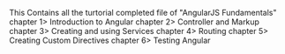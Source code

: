 This Contains all the turtorial completed file of 
"AngularJS Fundamentals"
chapter 1> Introduction to Angular
chapter 2> Controller and Markup
chapter 3> Creating and using Services
chapter 4> Routing
chapter 5> Creating Custom Directives
chapter 6> Testing Angular
